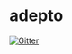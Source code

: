 # adepto

[![Gitter](https://badges.gitter.im/carddammom/adepto.svg)](https://gitter.im/carddammom/adepto?utm_source=badge&utm_medium=badge&utm_campaign=pr-badge&utm_content=badge)